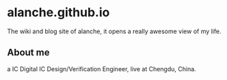 # alanche.github.io
The wiki and blog site of alanche, it opens a really awesome view of my life.
## About me
a IC Digital IC Design/Verification Engineer, live at Chengdu, China.
